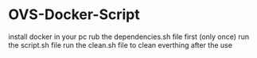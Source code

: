 # OVS-Docker-Script

install docker in your pc
rub the dependencies.sh file first (only once)
run the script.sh file
run the clean.sh file to clean everthing after the use
